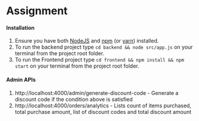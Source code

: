 # Assignment

#### Installation

1. Ensure you have both [NodeJS][node] and [npm][npm] (or [yarn][yarn]) installed.
2. To run the backend project type `cd backend && node src/app.js` on your terminal from the project root folder.
3. To run the Frontend project type `cd frontend && npm install && npm start` on your terminal from the project root folder.

#### Admin APIs

1. http://localhost:4000/admin/generate-discount-code - Generate a discount code if the condition above is satisfied
2. http://localhost:4000/orders/analytics - Lists count of items purchased, total purchase amount, list of discount codes and total discount amount

[node]: https://nodejs.org/en/
[npm]: https://www.npmjs.com/
[yarn]: https://yarnpkg.com/en/docs/install
